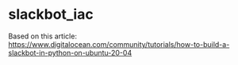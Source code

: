 # slackbot_iac

Based on this article: https://www.digitalocean.com/community/tutorials/how-to-build-a-slackbot-in-python-on-ubuntu-20-04
